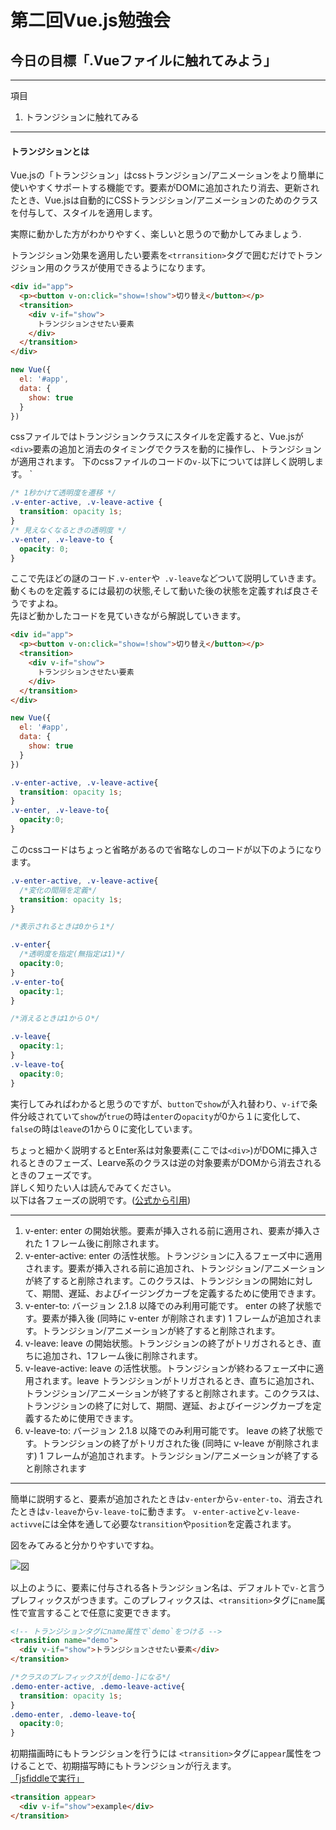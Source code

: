 # 第二回Vue.js勉強会

## 今日の目標「.Vueファイルに触れてみよう」

---
項目
1. トランジションに触れてみる

---

#### トランジションとは

Vue.jsの「トランジション」はcssトランジション/アニメーションをより簡単に使いやすくサポートする機能です。要素がDOMに追加されたり消去、更新されたとき、Vue.jsは自動的にCSSトランジション/アニメーションのためのクラスを付与して、スタイルを適用します。

実際に動かした方がわかりやすく、楽しいと思うので動かしてみましょう.

トランジション効果を適用したい要素を`<trransition>`タグで囲むだけでトランジション用のクラスが使用できるようになります。
```html
<div id="app">
  <p><button v-on:click="show=!show">切り替え</button></p>
  <transition>
    <div v-if="show">
      トランジションさせたい要素
    </div>
  </transition>
</div>
```

```js
new Vue({
  el: '#app',
  data: {
    show: true
  }
})
```
cssファイルではトランジションクラスにスタイルを定義すると、Vue.jsが`<div>`要素の追加と消去のタイミングでクラスを動的に操作し、トランジションが適用されます。
下のcssファイルのコードの`v-`以下については詳しく説明します。
`
```css
/* 1秒かけて透明度を遷移 */
.v-enter-active, .v-leave-active {
  transition: opacity 1s;
}
/* 見えなくなるときの透明度 */
.v-enter, .v-leave-to {
  opacity: 0;
}
```

ここで先ほどの謎のコード`.v-enter`や` .v-leave`などついて説明していきます。   
動くものを定義するには最初の状態,そして動いた後の状態を定義すれば良さそうですよね。  
先ほど動かしたコードを見ていきながら解説していきます。

```html
<div id="app">
  <p><button v-on:click="show=!show">切り替え</button></p>
  <transition>
    <div v-if="show">
      トランジションさせたい要素
    </div>
  </transition>
</div>
```
```js
new Vue({
  el: '#app',
  data: {
    show: true
  }
})
```

```css
.v-enter-active, .v-leave-active{
  transition: opacity 1s;
}
.v-enter, .v-leave-to{
  opacity:0;
}
```

このcssコードはちょっと省略があるので省略なしのコードが以下のようになります。  

```css
.v-enter-active, .v-leave-active{
  /*変化の間隔を定義*/
  transition: opacity 1s;
}

/*表示されるときは0から１*/

.v-enter{
  /*透明度を指定(無指定は1)*/
  opacity:0;
}
.v-enter-to{
  opacity:1;
}

/*消えるときは1から０*/

.v-leave{
  opacity:1;
}
.v-leave-to{
  opacity:0;
}

```
実行してみればわかると思うのですが、`button`で`show`が入れ替わり、`v-if`で条件分岐されていて`show`が`true`の時は`enter`の`opacity`が0から１に変化して、`false`の時は`leave`の1から０に変化しています。

ちょっと細かく説明するとEnter系は対象要素(ここでは`<div>`)がDOMに挿入されるときのフェーズ、Learve系のクラスは逆の対象要素がDOMから消去されるときのフェーズです。  
詳しく知りたい人は読んでみてください。  
以下は各フェーズの説明です。([公式から引用](https://jp.vuejs.org/v2/guide/transitions.html#%E3%83%88%E3%83%A9%E3%83%B3%E3%82%B8%E3%82%B7%E3%83%A7%E3%83%B3%E3%82%AF%E3%83%A9%E3%82%B9))

---
1. v-enter: enter の開始状態。要素が挿入される前に適用され、要素が挿入された 1 フレーム後に削除されます。
2. v-enter-active: enter の活性状態。トランジションに入るフェーズ中に適用されます。要素が挿入される前に追加され、トランジション/アニメーションが終了すると削除されます。このクラスは、トランジションの開始に対して、期間、遅延、およびイージングカーブを定義するために使用できます。
3. v-enter-to: バージョン 2.1.8 以降でのみ利用可能です。 enter の終了状態です。要素が挿入後 (同時に v-enter が削除されます) 1 フレームが追加されます。トランジション/アニメーションが終了すると削除されます。
4. v-leave: leave の開始状態。トランジションの終了がトリガされるとき、直ちに追加され、1フレーム後に削除されます。
5. v-leave-active: leave の活性状態。トランジションが終わるフェーズ中に適用されます。leave トランジションがトリガされるとき、直ちに追加され、トランジション/アニメーションが終了すると削除されます。このクラスは、トランジションの終了に対して、期間、遅延、およびイージングカーブを定義するために使用できます。
6. v-leave-to: バージョン 2.1.8 以降でのみ利用可能です。 leave の終了状態です。トランジションの終了がトリガされた後 (同時に v-leave が削除されます) 1 フレームが追加されます。トランジション/アニメーションが終了すると削除されます
---

簡単に説明すると、要素が追加されたときは`v-enter`から`v-enter-to`、消去されたときは`v-leave`から`v-leave-to`に動きます。
`v-enter-active`と`v-leave-activve`には全体を通して必要な`transition`や`position`を定義されます。  

図をみてみると分かりやすいですね。


![図](https://i.imgur.com/rD2jlKL.png)

以上のように、要素に付与される各トランジション名は、デフォルトで`v-`と言うプレフィックスがつきます。このプレフィックスは、`<transition>`タグに`name`属性で宣言することで任意に変更できます。

```html
<!-- トランジションタグにname属性で`demo`をつける -->
<transition name="demo">
  <div v-if="show">トランジションさせたい要素</div>
</transition>
```
```css
/*クラスのプレフィックスが[demo-]になる*/
.demo-enter-active, .demo-leave-active{
  transition: opacity 1s;
}
.demo-enter, .demo-leave-to{
  opacity:0;
}
```

初期描画時にもトランジションを行うには
`<transition>`タグに`appear`属性をつけることで、初期描写時にもトランジションが行えます。   
[「jsfiddleで実行」](https://jsfiddle.net/kusaoisii/kz9op2cd/5/)

```html
<transition appear>
  <div v-if="show">example</div>
</transition>
```
